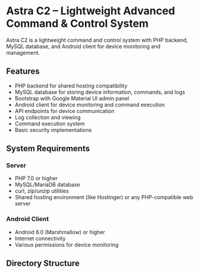 # Astra C2 – Lightweight Advanced Command & Control System

Astra C2 is a lightweight command and control system with PHP backend, MySQL database, and Android client for device monitoring and management.

## Features

- PHP backend for shared hosting compatibility
- MySQL database for storing device information, commands, and logs
- Bootstrap with Google Material UI admin panel
- Android client for device monitoring and command execution
- API endpoints for device communication
- Log collection and viewing
- Command execution system
- Basic security implementations

## System Requirements

### Server

- PHP 7.0 or higher
- MySQL/MariaDB database
- curl, zip/unzip utilities
- Shared hosting environment (like Hostinger) or any PHP-compatible web server

### Android Client

- Android 6.0 (Marshmallow) or higher
- Internet connectivity
- Various permissions for device monitoring

## Directory Structure

